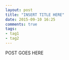 ```yaml
---
layout: post
title: "INSERT TITLE HERE"
date: 2015-09-10 16:25
comments: true
tags:
- tag1
- tag2
---
```


POST GOES HERE
